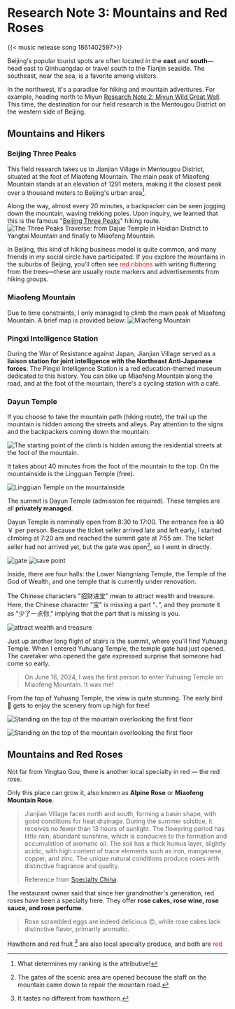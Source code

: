 #  Research Note 3: Mountains and Red Roses


{{< music netease song 1861402597>}}

Beijing's popular tourist spots are often located in the **east** and **south**—head east to Qinhuangdao or travel south to the Tianjin seaside. The southeast, near the sea, is a favorite among visitors.

In the northwest, it's a paradise for hiking and mountain adventures. For example, heading north to Miyun [Research Note 2: Miyun Wild Great Wall](https://blog.huaxiangshan.com/en/posts/mycc//). This time, the destination for our field research is the Mentougou District on the western side of Beijing.

## Mountains and Hikers

### Beijing Three Peaks

This field research takes us to Jianjian Village in Mentougou District, situated at the foot of Miaofeng Mountain. The main peak of Miaofeng Mountain stands at an elevation of 1291 meters, making it the closest peak over a thousand meters to Beijing's urban area[^1].

Along the way, almost every 20 minutes, a backpacker can be seen jogging down the mountain, waving trekking poles. Upon inquiry, we learned that this is the famous "[Beijing Three Peaks](https://ww.itra.run/Races/RaceDetails/Beijing.Three.Peaks.42k/2023/84047)" hiking route.
 ![The Three Peaks Traverse: from Dajue Temple in Haidian District to Yangtai Mountain and finally to Miaofeng Mountain.](/img/调研小记：山与红玫瑰.zh-cn-20240617173944541.webp)

In Beijing, this kind of hiking business model is quite common, and many friends in my social circle have participated. If you explore the mountains in the suburbs of Beijing, you’ll often see <font color="#ff0000">red ribbons</font> with writing fluttering from the trees—these are usually route markers and advertisements from hiking groups.

### Miaofeng Mountain

Due to time constraints, I only managed to climb the main peak of Miaofeng Mountain. A brief map is provided below:
 ![Miaofeng Mountain](/img/调研小记：山与红玫瑰.en-20240617185932592.webp)
### Pingxi Intelligence Station

During the War of Resistance against Japan, Jianjian Village served as a **liaison station for joint intelligence with the Northeast Anti-Japanese forces**. The Pingxi Intelligence Station is a red education-themed museum dedicated to this history. You can bike up Miaofeng Mountain along the road, and at the foot of the mountain, there's a cycling station with a café.

### Dayun Temple

If you choose to take the mountain path (hiking route), the trail up the mountain is hidden among the streets and alleys. Pay attention to the signs and the backpackers coming down the mountain.

![The starting point of the climb is hidden among the residential streets at the foot of the mountain.](/img/调研小记：山与红玫瑰.zh-cn-20240617180320895.webp)

It takes about 40 minutes from the foot of the mountain to the top. On the mountainside is the Lingguan Temple (free).

![Lingguan Temple on the mountainside](/img/调研小记：山与红玫瑰.zh-cn-20240617181536708.webp)

The summit is Dayun Temple (admission fee required). These temples are all **privately managed**.

Dayun Temple is nominally open from 8:30 to 17:00. The entrance fee is 40 ￥ per person. Because the ticket seller arrived late and left early, I started climbing at 7:20 am and reached the summit gate at 7:55 am. The ticket seller had not arrived yet, but the gate was open[^2], so I went in directly.

![gate](/img/调研小记：山与红玫瑰.zh-cn-20240617182503208.webp)
![save point](/img/调研小记：山与红玫瑰.zh-cn-20240617182530844.webp)

Inside, there are four halls: the Lower Niangniang Temple, the Temple of the God of Wealth, and one temple that is currently under renovation.

The Chinese characters "招财进宝" mean to attract wealth and treasure. Here, the Chinese character "宝" is missing a part “、”, and they promote it as "少了一点你," implying that the part that is missing is you.

![attract wealth and treasure](/img/调研小记：山与红玫瑰.zh-cn-20240617182329436.webp)

Just up another long flight of stairs is the summit, where you'll find Yuhuang Temple. When I entered Yuhuang Temple, the temple gate had just opened. The caretaker who opened the gate expressed surprise that someone had come so early.

> On June 16, 2024, I was the first person to enter Yuhuang Temple on Miaofeng Mountain. It was me!

From the top of Yuhuang Temple, the view is quite stunning. The early bird 😤 gets to enjoy the scenery from up high for free!

![Standing on the top of the mountain overlooking the first floor](/img/调研小记：山与红玫瑰.zh-cn-20240617182013460.webp)

![Standing on the top of the mountain overlooking the first floor](/img/调研小记：山与红玫瑰.zh-cn-20240617182031544.webp)
## Mountains and Red Roses

Not far from Yingtao Gou, there is another local specialty in red — the red rose.

Only this place can grow it, also known as **Alpine Rose** or **Miaofeng Mountain Rose**.

> Jianjian Village faces north and south, forming a basin shape, with good conditions for heat drainage. During the summer solstice, it receives no fewer than 13 hours of sunlight. The flowering period has little rain, abundant sunshine, which is conducive to the formation and accumulation of aromatic oil. The soil has a thick humus layer, slightly acidic, with high content of trace elements such as iron, manganese, copper, and zinc. The unique natural conditions produce roses with distinctive fragrance and quality.
> 
> Reference from [Specialty China](http://tc.china.com.cn/2019-07/22/content_40837133.htm).

The restaurant owner said that since her grandmother's generation, red roses have been a specialty here. They offer **rose cakes, rose wine, rose sauce, and rose perfume**.

> Rose scrambled eggs are indeed delicious 😍, while rose cakes lack distinctive flavor, primarily aromatic.

Hawthorn and red fruit [^3] are also local specialty produce, and both are <font color="#ff0000">red</font>


[^1]: What determines my ranking is the attributive!
[^2]: The gates of the scenic area are opened because the staff on the mountain came down to repair the mountain road.
[^3]: It tastes no different from hawthorn.
